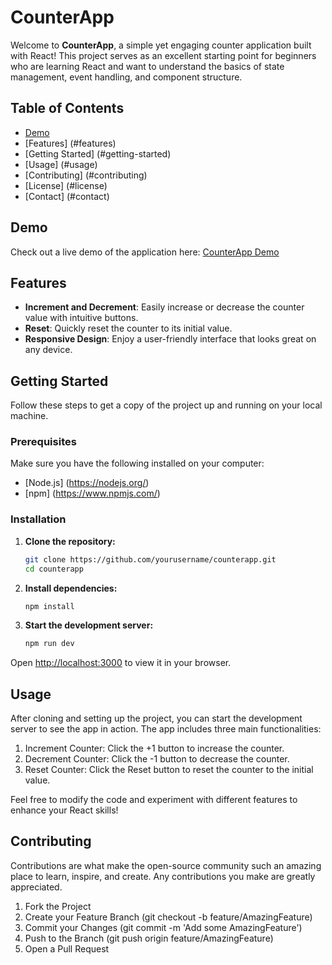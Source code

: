 # CounterApp

Welcome to **CounterApp**, a simple yet engaging counter application built with React! This project serves as an excellent starting point for beginners who are learning React and want to understand the basics of state management, event handling, and component structure.

## Table of Contents

- [Demo](#demo)
- [Features] (#features)
- [Getting Started] (#getting-started)
- [Usage] (#usage)
- [Contributing] (#contributing)
- [License] (#license)
- [Contact] (#contact)

## Demo

Check out a live demo of the application here: [CounterApp Demo](../03-counter-app-vite/public/Captura%20de%20pantalla%2029.06.2024%20a%2005.13.24%20a. m..png)

## Features

- **Increment and Decrement**: Easily increase or decrease the counter value with intuitive buttons.
- **Reset**: Quickly reset the counter to its initial value.
- **Responsive Design**: Enjoy a user-friendly interface that looks great on any device.

## Getting Started

Follow these steps to get a copy of the project up and running on your local machine.

### Prerequisites

Make sure you have the following installed on your computer:

- [Node.js] (<https://nodejs.org/>)
- [npm] (<https://www.npmjs.com/>)

### Installation

1. **Clone the repository:**

   ```bash
   git clone https://github.com/yourusername/counterapp.git
   cd counterapp
   ```

2. **Install dependencies:**

    ```bash
    npm install
    ```

3. **Start the development server:**

    ```bash
    npm run dev
    ```

Open <http://localhost:3000> to view it in your browser.

## Usage

After cloning and setting up the project, you can start the development server to see the app in action. The app includes three main functionalities:

1. Increment Counter: Click the +1 button to increase the counter.
2. Decrement Counter: Click the -1 button to decrease the counter.
3. Reset Counter: Click the Reset button to reset the counter to the initial value.

Feel free to modify the code and experiment with different features to enhance your React skills!

## Contributing

Contributions are what make the open-source community such an amazing place to learn, inspire, and create. Any contributions you make are greatly appreciated.

1. Fork the Project
2. Create your Feature Branch (git checkout -b feature/AmazingFeature)
3. Commit your Changes (git commit -m 'Add some AmazingFeature')
4. Push to the Branch (git push origin feature/AmazingFeature)
5. Open a Pull Request
